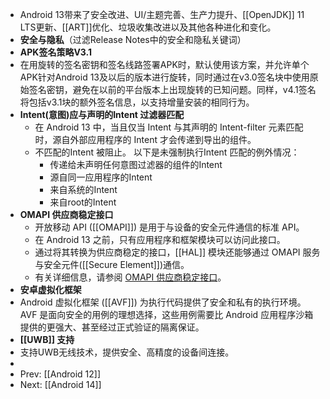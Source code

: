 - Android 13带来了安全改进、UI/主题完善、生产力提升、[[OpenJDK]] 11 
  LTS更新、[[ART]]优化、垃圾收集改进以及其他各种进化和变化。
- **安全与隐私**（过滤Release Notes中的安全和隐私关键词）
- **APK签名策略V3.1**
- 在用旋转的签名密钥和签名线路签署APK时，默认使用该方案，并允许单个APK针对Android 13及以后的版本进行旋转，同时通过在v3.0签名块中使用原始签名密钥，避免在以前的平台版本上出现旋转的已知问题。同样，v4.1签名将包括v3.1块的额外签名信息，以支持增量安装的相同行为。
- **Intent(意图)应与声明的Intent 过滤器匹配**
	- 在 Android 13 中，当且仅当 Intent 与其声明的 Intent-filter 元素匹配时，源自外部应用程序的 Intent 才会传递到导出的组件。
	- 不匹配的Intent 被阻止。 以下是未强制执行Intent 匹配的例外情况：
		- 传递给未声明任何意图过滤器的组件的Intent
		- 源自同一应用程序的Intent
		- 来自系统的Intent
		- 来自root的Intent
- **OMAPI 供应商稳定接口**
	- 开放移动 API ([[OMAPI]]) 是用于与设备的安全元件通信的标准 API。
	- 在 Android 13 之前，只有应用程序和框架模块可以访问此接口。
	- 通过将其转换为供应商稳定的接口，[[HAL]] 模块还能够通过 OMAPI 服务与安全元件([[Secure Element]])通信。
	- 有关详细信息，请参阅 [OMAPI 供应商稳定接口](https://source.android.google.cn/docs/security/features/open-mobile-api)。
- **安卓虚拟化框架**
- Android 虚拟化框架 ([[AVF]]) 为执行代码提供了安全和私有的执行环境。AVF 是面向安全的用例的理想选择，这些用例需要比 Android 应用程序沙箱提供的更强大、甚至经过正式验证的隔离保证。
- **[[UWB]] 支持**
- 支持UWB无线技术，提供安全、高精度的设备间连接。
-
- Prev: [[Android 12]]
- Next: [[Android 14]]